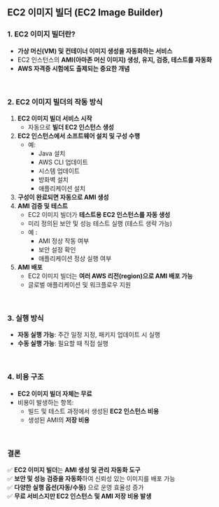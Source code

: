 ## **EC2 이미지 빌더 (EC2 Image Builder)**  

### **1. EC2 이미지 빌더란?**  
- **가상 머신(VM) 및 컨테이너 이미지 생성을 자동화하는 서비스**  
- EC2 인스턴스의 **AMI(아마존 머신 이미지) 생성, 유지, 검증, 테스트를 자동화**  
- **AWS 자격증 시험에도 출제되는 중요한 개념**  

<br>

### **2. EC2 이미지 빌더의 작동 방식**  
1. **EC2 이미지 빌더 서비스 시작**  
   - 자동으로 **빌더 EC2 인스턴스 생성**  
2. **EC2 인스턴스에서 소프트웨어 설치 및 구성 수행**  
   - 예:  
     - Java 설치  
     - AWS CLI 업데이트  
     - 시스템 업데이트  
     - 방화벽 설치  
     - 애플리케이션 설치  
3. **구성이 완료되면 자동으로 AMI 생성**  
4. **AMI 검증 및 테스트**  
   - EC2 이미지 빌더가 **테스트용 EC2 인스턴스를 자동 생성**  
   - 미리 정의된 보안 및 성능 테스트 실행 (테스트 생략 가능)  
   - 예 :  
     - AMI 정상 작동 여부  
     - 보안 설정 확인  
     - 애플리케이션 정상 실행 여부  
5. **AMI 배포**  
   - EC2 이미지 빌더는 **여러 AWS 리전(region)으로 AMI 배포 가능**  
   - 글로벌 애플리케이션 및 워크플로우 지원  

<br>

### **3. 실행 방식**  
- **자동 실행 가능**: 주간 일정 지정, 패키지 업데이트 시 실행  
- **수동 실행 가능**: 필요할 때 직접 실행  

<br>

### **4. 비용 구조**  
- **EC2 이미지 빌더 자체는 무료**  
- 비용이 발생하는 항목:  
  - 빌드 및 테스트 과정에서 생성된 **EC2 인스턴스 비용**  
  - 생성된 AMI의 **저장 비용**  

<br>

### **결론**  
✅ **EC2 이미지 빌더**는 **AMI 생성 및 관리 자동화 도구**  
✅ **보안 및 성능 검증을 자동화**하여 신뢰성 있는 이미지를 배포 가능  
✅ **다양한 실행 옵션(자동/수동)** 으로 운영 효율성 증가  
✅ **무료 서비스지만 EC2 인스턴스 및 AMI 저장 비용 발생**
